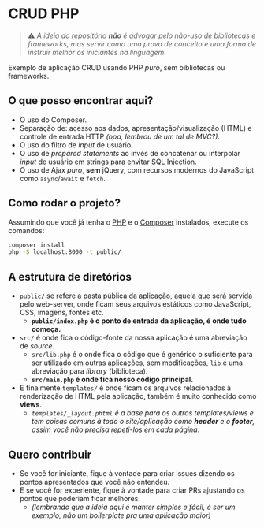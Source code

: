 # CRUD PHP

> ⚠ _A ideia do repositório **não** é advogar pelo não-uso de bibliotecas e frameworks, mas servir como uma prova de conceito e uma forma de instruir melhor os iniciantes na linguagem._

Exemplo de aplicação CRUD usando PHP _puro_, sem bibliotecas ou frameworks.

## O que posso encontrar aqui?

- O uso do Composer.
- Separação de: acesso aos dados, apresentação/visualização (HTML) e controle de entrada HTTP _(opa, lembrou de um tal de MVC?)_.
- O uso do filtro de _input_ de usuário.
- O uso de _prepared statements_ ao invés de concatenar ou interpolar _input_ de usuário em strings para envitar [SQL Injection](https://www.php.net/manual/en/security.database.sql-injection.php).
- O uso de Ajax _puro_, **sem** jQuery, com recursos modernos do JavaScript como `async`/`await` e `fetch`.

## Como rodar o projeto?

Assumindo que você já tenha o [PHP](https://www.php.net/manual/pt_BR/install.php) e o [Composer](https://getcomposer.org/download/) instalados, execute os comandos:
```bash
composer install
php -S localhost:8000 -t public/
```

## A estrutura de diretórios

- `public/` se refere a pasta pública da aplicação, aquela que será servida pelo web-server, onde ficam seus arquivos estáticos como JavaScript, CSS, imagens, fontes etc.
  - **`public/index.php` é o ponto de entrada da aplicação, é onde tudo começa.**
- `src/` é onde fica o código-fonte da nossa aplicação é uma abreviação de _source_.
  - `src/lib.php` é o onde fica o código que é genérico o suficiente para ser utilizado em outras aplicações, sem modificações, `lib` é uma abreviação para _library_ (biblioteca).
  - **`src/main.php` é onde fica nosso código principal.**
- E finalmente `templates/` é onde ficam os arquivos relacionados à renderização de HTML pela aplicação, também é muito conhecido como **views**.
  - _`templates/_layout.phtml` é a base para os outros templates/views e tem coisas comuns à todo o site/aplicação como **header** e o **footer**, assim você não precisa repeti-los em cada página_.

## Quero contribuir

- Se você for iniciante, fique à vontade para criar issues dizendo os pontos apresentados que você não entendeu.
- E se você for experiente, fique à vontade para criar PRs ajustando os pontos que poderiam ficar melhores.
  - _(lembrando que a ideia aqui é manter simples e fácil, é ser um exemplo, não um boilerplate pra uma aplicação maior)_
